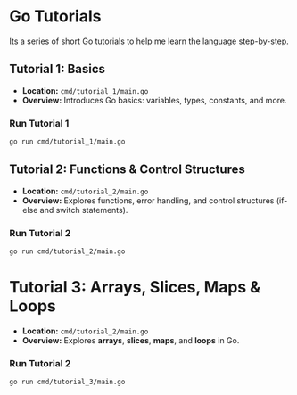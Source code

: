 
# Go Tutorials

Its a series of short Go tutorials to help me learn the language step-by-step.

## Tutorial 1: Basics
- **Location:** `cmd/tutorial_1/main.go`
- **Overview:** Introduces Go basics: variables, types, constants, and more.

### Run Tutorial 1
```bash
go run cmd/tutorial_1/main.go
```


## Tutorial 2: Functions & Control Structures
- **Location:** `cmd/tutorial_2/main.go`
- **Overview:** Explores functions, error handling, and control structures (if-else and switch statements).

### Run Tutorial 2
```bash
go run cmd/tutorial_2/main.go
```


# Tutorial 3: Arrays, Slices, Maps & Loops
- **Location:** `cmd/tutorial_2/main.go`
- **Overview:** Explores **arrays**, **slices**, **maps**, and **loops** in Go.  

### Run Tutorial 2
```bash
go run cmd/tutorial_3/main.go
```
